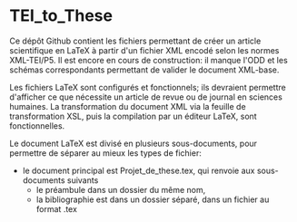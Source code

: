 # TEI_to_These

Ce dépôt Github contient les fichiers permettant de créer un article scientifique en LaTeX à partir d'un fichier XML encodé selon les normes XML-TEI/P5. Il est encore en cours de construction: il manque l'ODD et les schémas correspondants permettant de valider le document XML-base. 

Les fichiers LaTeX sont configurés et fonctionnels; ils devraient permettre d'afficher ce que nécessite un article de revue ou de journal en sciences humaines. La transformation du document XML via la feuille de transformation XSL, puis la compilation par un éditeur LaTeX, sont fonctionnelles. 

Le document LaTeX est divisé en plusieurs sous-documents, pour permettre de séparer au mieux les types de fichier:
* le document principal est Projet_de_these.tex, qui renvoie aux sous-documents suivants
  * le préambule dans un dossier du même nom, 
  * la bibliographie est dans un dossier séparé, dans un fichier au format .tex
